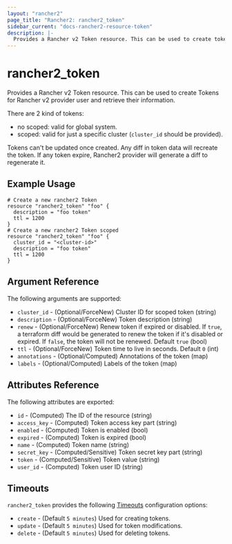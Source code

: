 ```yaml
---
layout: "rancher2"
page_title: "Rancher2: rancher2_token"
sidebar_current: "docs-rancher2-resource-token"
description: |-
  Provides a Rancher v2 Token resource. This can be used to create tokens for Rancher v2 provider user and retrieve their information.
---
```


# rancher2\_token

Provides a Rancher v2 Token resource. This can be used to create Tokens for Rancher v2 provider user and retrieve their information.

There are 2 kind of tokens:
- no scoped: valid for global system.
- scoped: valid for just a specific cluster (`cluster_id` should be provided).

Tokens can't be updated once created. Any diff in token data will recreate the token. If any token expire, Rancher2 provider will generate a diff to regenerate it.

## Example Usage

```hcl
# Create a new rancher2 Token
resource "rancher2_token" "foo" {
  description = "foo token"
  ttl = 1200
}
# Create a new rancher2 Token scoped
resource "rancher2_token" "foo" {
  cluster_id = "<cluster-id>"
  description = "foo token"
  ttl = 1200
}
```

## Argument Reference

The following arguments are supported:

* `cluster_id` - (Optional/ForceNew) Cluster ID for scoped token (string)
* `description` - (Optional/ForceNew) Token description (string)
* `renew` - (Optional/ForceNew) Renew token if expired or disabled. If `true`, a terraform diff would be generated to renew the token if it's disabled or expired. If `false`, the token will not be renewed. Default `true` (bool)
* `ttl` - (Optional/ForceNew) Token time to live in seconds. Default `0` (int)
* `annotations` - (Optional/Computed) Annotations of the token (map)
* `labels` - (Optional/Computed) Labels of the token (map)

## Attributes Reference

The following attributes are exported:

* `id` - (Computed) The ID of the resource (string)
* `access_key` - (Computed) Token access key part (string)
* `enabled` - (Computed) Token is enabled (bool)
* `expired` - (Computed) Token is expired (bool)
* `name` - (Computed) Token name (string)
* `secret_key` - (Computed/Sensitive) Token secret key part (string)
* `token` - (Computed/Sensitive) Token value (string)
* `user_id` - (Computed) Token user ID (string)

## Timeouts

`rancher2_token` provides the following
[Timeouts](https://www.terraform.io/docs/configuration/resources.html#operation-timeouts) configuration options:

- `create` - (Default `5 minutes`) Used for creating tokens.
- `update` - (Default `5 minutes`) Used for token modifications.
- `delete` - (Default `5 minutes`) Used for deleting tokens.

